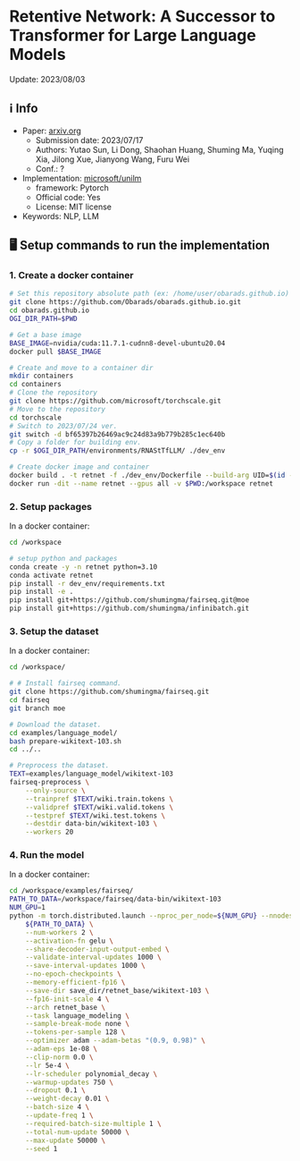 # Retentive Network: A Successor to Transformer for Large Language Models

Update: 2023/08/03

## ℹ️ Info
- Paper: [arxiv.org](https://arxiv.org/abs/2307.08621)
  - Submission date: 2023/07/17
  - Authors: Yutao Sun, Li Dong, Shaohan Huang, Shuming Ma, Yuqing Xia, Jilong Xue, Jianyong Wang, Furu Wei
  - Conf.: ?
- Implementation: [microsoft/unilm](https://github.com/microsoft/unilm/tree/master/retnet)
  - framework: Pytorch
  - Official code: Yes
  - License: MIT license
- Keywords: NLP, LLM

## 🖥️ Setup commands to run the implementation
### 1. Create a docker container
```bash
# Set this repository absolute path (ex: /home/user/obarads.github.io)
git clone https://github.com/Obarads/obarads.github.io.git
cd obarads.github.io
OGI_DIR_PATH=$PWD

# Get a base image
BASE_IMAGE=nvidia/cuda:11.7.1-cudnn8-devel-ubuntu20.04
docker pull $BASE_IMAGE

# Create and move to a container dir
mkdir containers
cd containers
# Clone the repository
git clone https://github.com/microsoft/torchscale.git
# Move to the repository
cd torchscale
# Switch to 2023/07/24 ver.
git switch -d bf65397b26469ac9c24d83a9b779b285c1ec640b
# Copy a folder for building env.
cp -r $OGI_DIR_PATH/environments/RNAStTfLLM/ ./dev_env

# Create docker image and container
docker build . -t retnet -f ./dev_env/Dockerfile --build-arg UID=$(id -u) --build-arg GID=$(id -g) --build-arg BASE_IMAGE=$BASE_IMAGE
docker run -dit --name retnet --gpus all -v $PWD:/workspace retnet
```

### 2. Setup packages
In a docker container:
```bash
cd /workspace

# setup python and packages
conda create -y -n retnet python=3.10
conda activate retnet
pip install -r dev_env/requirements.txt
pip install -e .
pip install git+https://github.com/shumingma/fairseq.git@moe
pip install git+https://github.com/shumingma/infinibatch.git
```

### 3. Setup the dataset
In a docker container:
```bash
cd /workspace/

# # Install fairseq command.
git clone https://github.com/shumingma/fairseq.git
cd fairseq
git branch moe 

# Download the dataset.
cd examples/language_model/
bash prepare-wikitext-103.sh
cd ../..

# Preprocess the dataset.
TEXT=examples/language_model/wikitext-103
fairseq-preprocess \
    --only-source \
    --trainpref $TEXT/wiki.train.tokens \
    --validpref $TEXT/wiki.valid.tokens \
    --testpref $TEXT/wiki.test.tokens \
    --destdir data-bin/wikitext-103 \
    --workers 20
```

### 4. Run the model
In a docker container:
```bash
cd /workspace/examples/fairseq/
PATH_TO_DATA=/workspace/fairseq/data-bin/wikitext-103
NUM_GPU=1
python -m torch.distributed.launch --nproc_per_node=${NUM_GPU} --nnodes=1 train.py \
    ${PATH_TO_DATA} \
    --num-workers 2 \
    --activation-fn gelu \
    --share-decoder-input-output-embed \
    --validate-interval-updates 1000 \
    --save-interval-updates 1000 \
    --no-epoch-checkpoints \
    --memory-efficient-fp16 \
    --save-dir save_dir/retnet_base/wikitext-103 \
    --fp16-init-scale 4 \
    --arch retnet_base \
    --task language_modeling \
    --sample-break-mode none \
    --tokens-per-sample 128 \
    --optimizer adam --adam-betas "(0.9, 0.98)" \
    --adam-eps 1e-08 \
    --clip-norm 0.0 \
    --lr 5e-4 \
    --lr-scheduler polynomial_decay \
    --warmup-updates 750 \
    --dropout 0.1 \
    --weight-decay 0.01 \
    --batch-size 4 \
    --update-freq 1 \
    --required-batch-size-multiple 1 \
    --total-num-update 50000 \
    --max-update 50000 \
    --seed 1
```




